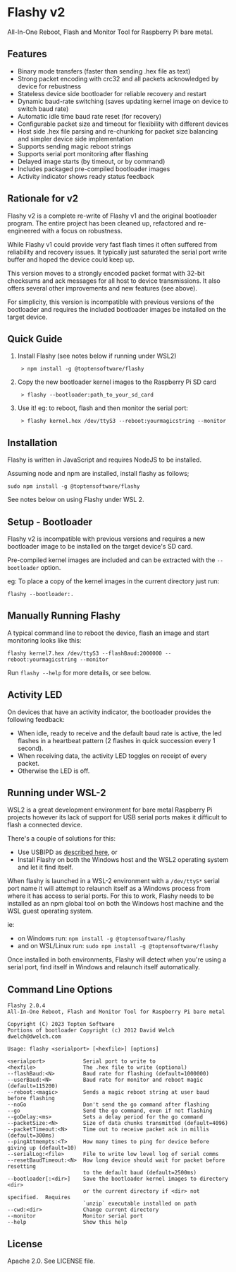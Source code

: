 # Flashy v2

All-In-One Reboot, Flash and Monitor Tool for Raspberry Pi bare metal.



## Features

* Binary mode transfers (faster than sending .hex file as text)
* Strong packet encoding with crc32 and all packets acknowledged by device for rebustness
* Stateless device side bootloader for reliable recovery and restart
* Dynamic baud-rate switching (saves updating kernel image on device to switch baud rate)
* Automatic idle time baud rate reset (for recovery)    
* Configurable packet size and timeout for flexibility with different devices
* Host side .hex file parsing and re-chunking for packet size balancing and simpler
  device side implementation
* Supports sending magic reboot strings
* Supports serial port monitoring after flashing
* Delayed image starts (by timeout, or by command)
* Includes packaged pre-compiled bootloader images
* Activity indicator shows ready status feedback



## Rationale for v2

Flashy v2 is a complete re-write of Flashy v1 and the original bootloader program.  The 
entire project has been cleaned up, refactored and re-engineered with a focus on robustness.

While Flashy v1 could provide very fast flash times it often suffered from reliability and
recovery issues.  It typically just saturated the serial port write buffer and hoped the 
device could keep up.

This version moves to a strongly encoded packet format with 32-bit checksums and ack messages 
for all host to device transmissions.  It also offers several other improvements and new features
(see above).

For simplicity, this version is incompatible with previous versions of the bootloader and 
requires the included bootloader images be installed on the target device. 



## Quick Guide

1. Install Flashy (see notes below if running under WSL2)

        > npm install -g @toptensoftware/flashy

2. Copy the new bootloader kernel images to the Raspberry Pi SD card

        > flashy --bootloader:path_to_your_sd_card

3. Use it!  eg: to reboot, flash and then monitor the serial port:

        > flashy kernel.hex /dev/ttyS3 --reboot:yourmagicstring --monitor



## Installation

Flashy is written in JavaScript and requires NodeJS to be installed.

Assuming node and npm are installed, install flashy as follows;

```
sudo npm install -g @toptensoftware/flashy
```

See notes below on using Flashy under WSL 2.



## Setup - Bootloader

Flashy v2 is incompatible with previous versions and requires a new bootloader image
to be installed on the target device's SD card.

Pre-compiled kernel images are included and can be extracted with the
`--bootloader` option.  

eg: To place a copy of the kernel images in the current directory just run:

```
flashy --bootloader:.
```



## Manually Running Flashy

A typical command line to reboot the device, flash an image and start monitoring looks like this:

```
flashy kernel7.hex /dev/ttyS3 --flashBaud:2000000 --reboot:yourmagicstring --monitor
```

Run `flashy --help` for more details, or see below.



## Activity LED

On devices that have an activity indicator, the bootloader provides the following feedback:

* When idle, ready to receive and the default baud rate is active, the led flashes in a heartbeat
  pattern (2 flashes in quick succession every 1 second).
* When receiving data, the activity LED toggles on receipt of every packet.
* Otherwise the LED is off.



## Running under WSL-2

WSL2 is a great development environment for bare metal Raspberry Pi projects however its lack
of support for USB serial ports makes it difficult to flash a connected device.

There's a couple of solutions for this:

* Use USBIPD as [described here](https://learn.microsoft.com/en-us/windows/wsl/connect-usb), or
* Install Flashy on both the Windows host and the WSL2 operating system and let it find itself.

When flashy is launched in a WSL-2 environment with a `/dev/ttyS*` serial port name it will
attempt to relaunch itself as a Windows process from where it has access to serial ports. For this 
to work, Flashy needs to be installed as an npm global tool on both the Windows host
machine and the WSL guest operating system.

ie: 

* on Windows run: `npm install -g @toptensoftware/flashy`
* and on WSL/Linux run: `sudo npm install -g @toptensoftware/flashy`

Once installed in both environments, Flashy will detect when you're using a serial port, 
find itself in Windows and relaunch itself automatically.



## Command Line Options

```
Flashy 2.0.4
All-In-One Reboot, Flash and Monitor Tool for Raspberry Pi bare metal

Copyright (C) 2023 Topten Software
Portions of bootloader Copyright (c) 2012 David Welch dwelch@dwelch.com

Usage: flashy <serialport> [<hexfile>] [options]

<serialport>            Serial port to write to
<hexfile>               The .hex file to write (optional)
--flashBaud:<N>         Baud rate for flashing (default=1000000)
--userBaud:<N>          Baud rate for monitor and reboot magic (default=115200)
--reboot:<magic>        Sends a magic reboot string at user baud before flashing
--noGo                  Don't send the go command after flashing
--go                    Send the go command, even if not flashing
--goDelay:<ms>          Sets a delay period for the go command
--packetSize:<N>        Size of data chunks transmitted (default=4096)
--packetTimeout:<N>     Time out to receive packet ack in millis (default=300ms)
--pingAttmempts:<T>     How many times to ping for device before giving up (default=10)
--serialLog:<file>      File to write low level log of serial comms
--resetBaudTimeout:<N>  How long device should wait for packet before resetting
                        to the default baud (default=2500ms)
--bootloader[:<dir>]    Save the bootloader kernel images to directory <dir>
                        or the current directory if <dir> not specified.  Requires
                        `unzip` executable installed on path
--cwd:<dir>             Change current directory
--monitor               Monitor serial port
--help                  Show this help
```



## License

Apache 2.0.  See LICENSE file.
